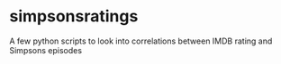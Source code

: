 simpsonsratings
===============

A few python scripts to look into correlations between IMDB rating and Simpsons episodes
